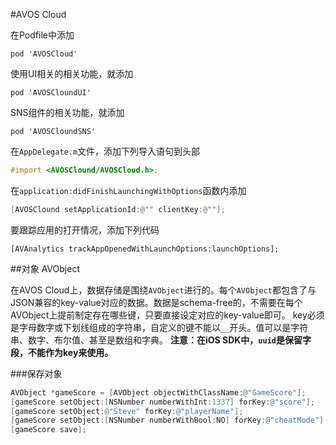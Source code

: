 #AVOS Cloud

在Podfile中添加
```
pod 'AVOSCloud'
```
使用UI相关的相关功能，就添加
```
pod 'AVOSCloundUI'
```
SNS组件的相关功能，就添加
```
pod 'AVOSCloundSNS'
```

在`AppDelegate.m`文件，添加下列导入语句到头部
```objective-c
#import <AVOSClound/AVOSCloud.h>;
```
在`application:didFinishLaunchingWithOptions`函数内添加
```objective-c
[AVOSClound setApplicationId:@"" clientKey:@""];
```
要跟踪应用的打开情况，添加下列代码
```
[AVAnalytics trackAppOpenedWithLaunchOptions:launchOptions];
```

##对象
AVObject

在AVOS Cloud上，数据存储是围绕`AVObject`进行的。每个`AVObject`都包含了与JSON兼容的key-value对应的数据。数据是schema-free的，不需要在每个AVObject上提前制定存在哪些键，只要直接设定对应的key-value即可。
key必须是字母数字或下划线组成的字符串，自定义的键不能以`__`开头。值可以是字符串、数字、布尔值、甚至是数组和字典。
**注意：在iOS SDK中，`uuid`是保留字段，不能作为key来使用。**

###保存对象

```objective-c
AVObject *gameScore = [AVObject objectWithClassName:@"GameScore"];
[gameScore setObject:[NSNumber numberWithInt:1337] forKey:@"score"];
[gameScore setObject:@"Steve" forKey:@"playerName"];
[gameScore setObject:[NSNumber numberWithBool:NO] forKey:@"cheatMode"];
[gameScore save];
```

